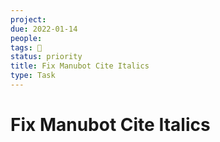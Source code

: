 ```yaml
---
project:
due: 2022-01-14
people:
tags: 🧨
status: priority
title: Fix Manubot Cite Italics
type: Task
---
```


# Fix Manubot Cite Italics